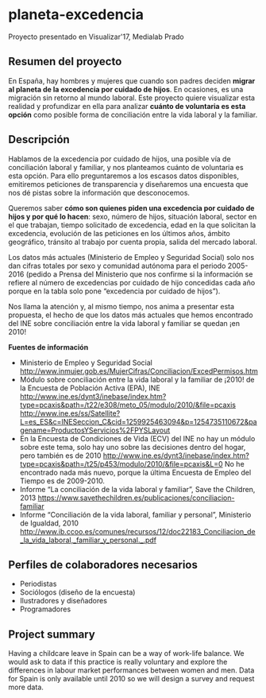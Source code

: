 # planeta-excedencia
Proyecto presentado en Visualizar'17, Medialab Prado

## Resumen del proyecto
En España, hay hombres y mujeres que cuando son padres deciden **migrar al planeta de la excedencia por cuidado de hijos**. En ocasiones, es una migración sin retorno al mundo laboral. Este proyecto quiere visualizar esta realidad y profundizar en ella para analizar **cuánto de voluntaria es esta opción** como posible forma de conciliación entre la vida laboral y la familiar.

## Descripción
Hablamos de la excedencia por cuidado de hijos, una posible vía de conciliación laboral y familiar, y nos planteamos cuánto de voluntaria es esta opción. Para ello preguntaremos a los escasos datos disponibles, emitiremos peticiones de transparencia y diseñaremos una encuesta que nos dé pistas sobre la información que desconocemos. 

Queremos saber **cómo son quienes piden una excedencia por cuidado de hijos y por qué lo hacen**: sexo, número de hijos, situación laboral, sector en el que trabajan, tiempo solicitado de excedencia, edad en la que solicitan la excedencia, evolución de las peticiones en los últimos años, ámbito geográfico, tránsito al trabajo por cuenta propia, salida del mercado laboral. 

Los datos más actuales (Ministerio de Empleo y Seguridad Social) solo nos dan cifras totales por sexo y comunidad autónoma para el periodo 2005-2016 (pedido a Prensa del Ministerio que nos confirme si la información se refiere al número de excedencias por cuidado de hijo concedidas cada año porque en la tabla solo pone “excedencia por cuidado de hijos”).

Nos llama la atención y, al mismo tiempo, nos anima a presentar esta propuesta, el hecho de que los datos más actuales que hemos encontrado del INE sobre conciliación entre la vida laboral y familiar se quedan ¡en 2010!

**Fuentes de información**
* Ministerio de Empleo y Seguridad Social http://www.inmujer.gob.es/MujerCifras/Conciliacion/ExcedPermisos.htm
* Módulo sobre conciliación entre la vida laboral y la familiar de ¡2010! de la Encuesta de Población Activa (EPA), INE http://www.ine.es/dynt3/inebase/index.htm?type=pcaxis&path=/t22/e308/meto_05/modulo/2010/&file=pcaxis http://www.ine.es/ss/Satellite?L=es_ES&c=INESeccion_C&cid=1259925463094&p=1254735110672&pagename=ProductosYServicios%2FPYSLayout
* En la Encuesta de Condiciones de Vida (ECV) del INE no hay un módulo sobre este tema, solo hay uno sobre las decisiones dentro del hogar, pero también es de 2010 http://www.ine.es/dynt3/inebase/index.htm?type=pcaxis&path=/t25/p453/modulo/2010/&file=pcaxis&L=0 No he encontrado nada más nuevo, porque la última Encuesta de Empleo del Tiempo es de 2009-2010.
* Informe “La conciliación de la vida laboral y familiar”, Save the Children, 2013 https://www.savethechildren.es/publicaciones/conciliacion-familiar 
* Informe “Conciliación de la vida laboral, familiar y personal”, Ministerio de Igualdad, 2010 http://www.ib.ccoo.es/comunes/recursos/12/doc22183_Conciliacion_de_la_vida_laboral,_familiar_y_personal._.pdf 

## Perfiles de colaboradores necesarios
* Periodistas
* Sociólogos (diseño de la encuesta)
* Ilustradores y diseñadores
* Programadores

## Project summary
Having a childcare leave in Spain can be a way of work-life balance. We would ask to data if this practice is really voluntary and explore the differences in labour market performances between women and men. Data for Spain is only available until 2010 so we will design a survey and request more data. 
